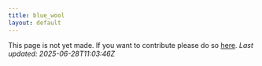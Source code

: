 ```yaml
---
title: blue_wool
layout: default
---
```


This page is not yet made. If you want to contribute please do so [here](https://github.com/CrazyH2/Bigstone/blob/wiki/components/blue_wool.md).
_Last updated: 2025-06-28T11:03:46Z_
